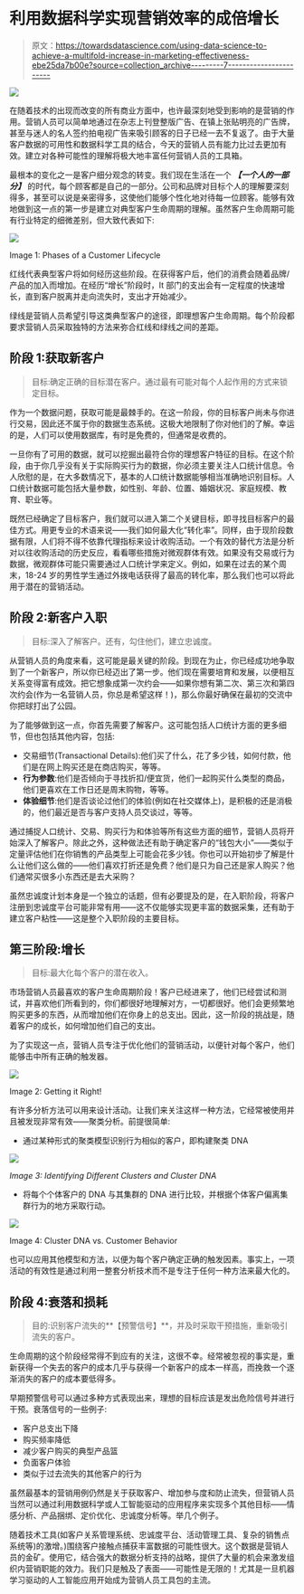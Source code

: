 # 利用数据科学实现营销效率的成倍增长

> 原文：<https://towardsdatascience.com/using-data-science-to-achieve-a-multifold-increase-in-marketing-effectiveness-ebe25da7b00e?source=collection_archive---------7----------------------->

![](img/b2a433f63155e1c6fdcff141d5074ba4.png)

在随着技术的出现而改变的所有商业方面中，也许最深刻地受到影响的是营销的作用。营销人员可以简单地通过在杂志上刊登整版广告、在镇上张贴明亮的广告牌，甚至与迷人的名人签约拍电视广告来吸引顾客的日子已经一去不复返了。由于大量客户数据的可用性和数据科学工具的结合，今天的营销人员有能力比过去更加有效。建立对各种可能性的理解将极大地丰富任何营销人员的工具箱。

最根本的变化之一是客户细分观念的转变。我们现在生活在一个 ***【一个人的一部分】*** 的时代，每个顾客都是自己的一部分。公司和品牌对目标个人的理解要深刻得多，甚至可以说是亲密得多，这使他们能够个性化地对待每一位顾客。能够有效地做到这一点的第一步是建立对典型客户生命周期的理解。虽然客户生命周期可能有行业特定的细微差别，但大致代表如下:

![](img/2becc67ee94cb8d81fbc4ed59c582f8a.png)

Image 1: Phases of a Customer Lifecycle

红线代表典型客户将如何经历这些阶段。在获得客户后，他们的消费会随着品牌/产品的加入而增加。在经历“增长”阶段时，It 部门的支出会有一定程度的快速增长，直到客户脱离并走向流失时，支出才开始减少。

绿线是营销人员希望引导这类典型客户的途径，即理想客户生命周期。每个阶段都要求营销人员采取独特的方法来弥合红线和绿线之间的差距。

## 阶段 1:获取新客户

> 目标:确定正确的目标潜在客户。通过最有可能对每个人起作用的方式来锁定目标。

作为一个数据问题，获取可能是最棘手的。在这一阶段，你的目标客户尚未与你进行交易，因此还不属于你的数据生态系统。这极大地限制了你对他们的了解。幸运的是，人们可以使用数据库，有时是免费的，但通常是收费的。

一旦你有了可用的数据，就可以挖掘出最符合你的理想客户特征的目标。在这个阶段，由于你几乎没有关于实际购买行为的数据，你必须主要关注人口统计信息。令人欣慰的是，在大多数情况下，基本的人口统计数据能够相当准确地识别目标。人口统计数据可能包括大量参数，如性别、年龄、位置、婚姻状况、家庭规模、教育、职业等。

既然已经确定了目标客户，我们就可以进入第二个关键目标，即寻找目标客户的最佳方式。用更专业的术语来说——我们如何最大化“转化率”。同样，由于现阶段数据有限，人们将不得不依靠代理指标来设计收购活动。一个有效的替代方法是分析对以往收购活动的历史反应，看看哪些措施对微观群体有效。如果没有交易或行为数据，微观群体可能只需要通过人口统计学来定义。例如，如果在过去的某个周末，18-24 岁的男性学生通过外拨电话获得了最高的转化率，那么我们也可以将此用于潜在的营销活动。

## 阶段 2:新客户入职

> 目标:深入了解客户。还有，勾住他们，建立忠诚度。

从营销人员的角度来看，这可能是最关键的阶段。到现在为止，你已经成功地争取到了一个新客户，所以你已经迈出了第一步。他们现在需要培育和发展，以便相互关系变得富有成效。把它想象成第一次约会——如果你想有第二次、第三次和第四次约会(作为一名营销人员，你总是希望这样！)，那么你最好确保在最初的交流中你把球打出了公园。

为了能够做到这一点，你首先需要了解客户。这可能包括人口统计方面的更多细节，但也包括其他内容，包括:

*   交易细节(Transactional Details):他们买了什么，花了多少钱，如何付款，他们是在网上购买还是在商店购买，等等。
*   **行为参数**:他们是否倾向于寻找折扣/便宜货，他们一起购买什么类型的商品，他们更喜欢在工作日还是周末购物，等等。
*   **体验细节**:他们是否谈论过他们的体验(例如在社交媒体上)，是积极的还是消极的，他们最近是否与客户支持人员交谈过，等等。

通过捕捉人口统计、交易、购买行为和体验等所有这些方面的细节，营销人员将开始深入了解客户。除此之外，这种做法还有助于确定客户的“钱包大小”——类似于定量评估他们在你销售的产品类型上可能会花多少钱。你也可以开始初步了解是什么让他们这么做的——他们喜欢打折还是免费？他们是只为自己还是家人购买？他们通常买很多小东西还是去大采购？

虽然忠诚度计划本身是一个独立的话题，但有必要提及的是，在入职阶段，将客户注册到忠诚度平台可能非常有用——这不仅能够实现更丰富的数据采集，还有助于建立客户粘性——这是整个入职阶段的主要目标。

## 第三阶段:增长

> 目标:最大化每个客户的潜在收入。

市场营销人员最喜欢的客户生命周期阶段！客户已经进来了，他们已经尝试和测试，并喜欢他们所看到的，你们都很好地理解对方，一切都很好。他们会更频繁地购买更多的东西，从而增加他们在你身上的总支出。因此，这一阶段的挑战是，随着客户的成长，如何增加他们自己的支出。

为了实现这一点，营销人员专注于优化他们的营销活动，以便针对每个客户，他们能够击中所有正确的触发器。

![](img/082bfe6fd0f2a9b3e2004d9586a66209.png)

Image 2: Getting it Right!

有许多分析方法可以用来设计活动。让我们来关注这样一种方法，它经常被使用并且被发现非常有效——聚类分析。前提很简单:

*   通过某种形式的聚类模型识别行为相似的客户，即构建聚类 DNA

![](img/d8bfb600ca237f75b7a361017434074e.png)

*Image 3: Identifying Different Clusters and Cluster DNA*

*   将每个个体客户的 DNA 与其集群的 DNA 进行比较，并根据个体客户偏离集群行为的地方采取行动。

![](img/12fc11d007dce96fab34cfbec724e6af.png)

Image 4: Cluster DNA vs. Customer Behavior

也可以应用其他模型和方法，以便为每个客户确定正确的触发因素。事实上，一项活动的有效性是通过利用一整套分析技术而不是专注于任何一种方法来最大化的。

## 阶段 4:衰落和损耗

> 目的:识别客户流失的**【预警信号】**，并及时采取干预措施，重新吸引流失的客户。

生命周期的这个阶段经常得不到应有的关注，这很不幸。经常被忽视的事实是，重新获得一个失去的客户的成本几乎与获得一个新客户的成本一样高，而挽救一个逐渐消失的客户的成本要低得多。

早期预警信号可以通过多种方式表现出来，理想的目标应该是发出危险信号并进行干预。衰落信号的一些例子:

*   客户总支出下降
*   购买频率降低
*   减少客户购买的典型产品篮
*   负面客户体验
*   类似于过去流失的其他客户的行为

虽然最基本的营销用例仍然是关于获取客户、增加参与度和防止流失，但营销人员当然可以通过利用数据科学或人工智能驱动的应用程序来实现多个其他目标——情感分析、产品捆绑、定价优化、忠诚度分析等。举几个例子。

随着技术工具(如客户关系管理系统、忠诚度平台、活动管理工具、复杂的销售点系统等)的激增。)围绕客户接触点捕获丰富数据的可能性很大。这个数据是营销人员的金矿。使用它，结合强大的数据分析支持的战略，提供了大量的机会来激发组织内营销职能的效力。我们只是触及了表面——可能性是无限的！尤其是一旦机器学习驱动的人工智能应用开始成为营销人员工具包的主流。
